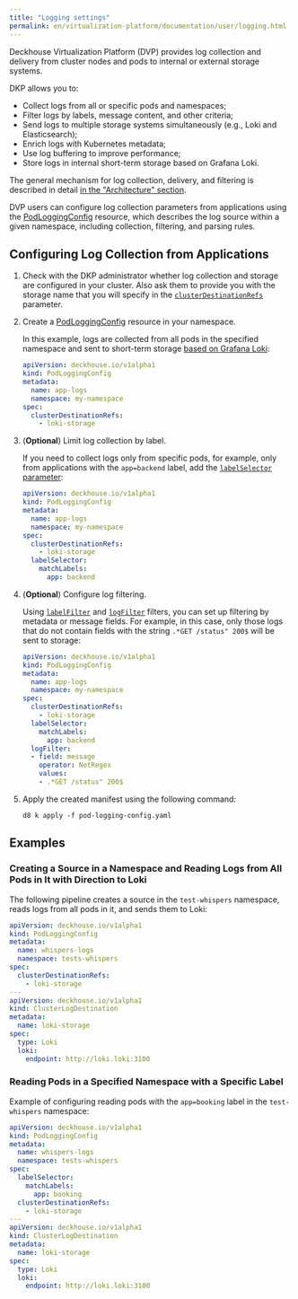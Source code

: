 ```yaml
---
title: "Logging settings"
permalink: en/virtualization-platform/documentation/user/logging.html
---
```


Deckhouse Virtualization Platform (DVP) provides log collection and delivery from cluster nodes and pods
to internal or external storage systems.

DKP allows you to:

- Collect logs from all or specific pods and namespaces;
- Filter logs by labels, message content, and other criteria;
- Send logs to multiple storage systems simultaneously (e.g., Loki and Elasticsearch);
- Enrich logs with Kubernetes metadata;
- Use log buffering to improve performance;
- Store logs in internal short-term storage based on Grafana Loki.

The general mechanism for log collection, delivery, and filtering is described in detail [in the "Architecture" section](/products/virtualization-platform/documentation/architecture/logging/delivery.html).

DVP users can configure log collection parameters from applications using the [PodLoggingConfig](/modules/log-shipper/cr.html#podloggingconfig) resource, which describes the log source within a given namespace, including collection, filtering, and parsing rules.

## Configuring Log Collection from Applications

1. Check with the DKP administrator whether log collection and storage are configured in your cluster.
   Also ask them to provide you with the storage name that you will specify in the [`clusterDestinationRefs`](/modules/log-shipper/cr.html#podloggingconfig-v1alpha1-spec-clusterdestinationrefs) parameter.

1. Create a [PodLoggingConfig](/modules/log-shipper/cr.html#podloggingconfig) resource in your namespace.

   In this example, logs are collected from all pods in the specified namespace
   and sent to short-term storage [based on Grafana Loki](/products/virtualization-platform/documentation/admin/platform-management/logging/storage.html):

   ```yaml
   apiVersion: deckhouse.io/v1alpha1
   kind: PodLoggingConfig
   metadata:
     name: app-logs
     namespace: my-namespace
   spec:
     clusterDestinationRefs:
       - loki-storage
   ```

1. (**Optional**) Limit log collection by label.

   If you need to collect logs only from specific pods,
   for example, only from applications with the `app=backend` label, add the [`labelSelector` parameter](/modules/log-shipper/cr.html#podloggingconfig-v1alpha1-spec-labelselector):

   ```yaml
   apiVersion: deckhouse.io/v1alpha1
   kind: PodLoggingConfig
   metadata:
     name: app-logs
     namespace: my-namespace
   spec:
     clusterDestinationRefs:
       - loki-storage
     labelSelector:
       matchLabels:
         app: backend
   ```

1. (**Optional**) Configure log filtering.

   Using [`labelFilter`](/modules/log-shipper/cr.html#podloggingconfig-v1alpha1-spec-labelfilter) and [`logFilter`](/modules/log-shipper/cr.html#podloggingconfig-v1alpha1-spec-logfilter) filters, you can set up filtering by metadata or message fields.
   For example, in this case, only those logs that do not contain fields with the string `.*GET /status" 200$` will be sent to storage:

   ```yaml
   apiVersion: deckhouse.io/v1alpha1
   kind: PodLoggingConfig
   metadata:
     name: app-logs
     namespace: my-namespace
   spec:
     clusterDestinationRefs:
       - loki-storage
     labelSelector:
       matchLabels:
         app: backend
     logFilter:
     - field: message
       operator: NotRegex
       values:
       - .*GET /status" 200$
   ```

1. Apply the created manifest using the following command:

   ```shell
   d8 k apply -f pod-logging-config.yaml
   ```

## Examples

### Creating a Source in a Namespace and Reading Logs from All Pods in It with Direction to Loki

The following pipeline creates a source in the `test-whispers` namespace, reads logs from all pods in it, and sends them to Loki:

```yaml
apiVersion: deckhouse.io/v1alpha1
kind: PodLoggingConfig
metadata:
  name: whispers-logs
  namespace: tests-whispers
spec:
  clusterDestinationRefs:
    - loki-storage
---
apiVersion: deckhouse.io/v1alpha1
kind: ClusterLogDestination
metadata:
  name: loki-storage
spec:
  type: Loki
  loki:
    endpoint: http://loki.loki:3100
```

### Reading Pods in a Specified Namespace with a Specific Label

Example of configuring reading pods with the `app=booking` label in the `test-whispers` namespace:

```yaml
apiVersion: deckhouse.io/v1alpha1
kind: PodLoggingConfig
metadata:
  name: whispers-logs
  namespace: tests-whispers
spec:
  labelSelector:
    matchLabels:
      app: booking
  clusterDestinationRefs:
    - loki-storage
---
apiVersion: deckhouse.io/v1alpha1
kind: ClusterLogDestination
metadata:
  name: loki-storage
spec:
  type: Loki
  loki:
    endpoint: http://loki.loki:3100
```
